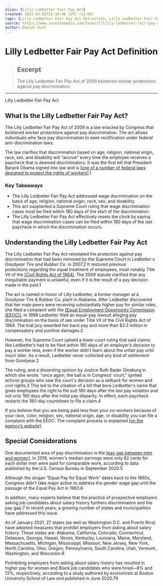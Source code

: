 ```yaml
---
alias: [Lilly Ledbetter Fair Pay Act]
created: 2021-03-02T21:19:46 (UTC +11:00)
tags: [Lilly Ledbetter Fair Pay Act Definition, Lilly Ledbetter Fair Pay Act]
source: https://www.investopedia.com/terms/l/lilly-ledbetter-fair-pay-act.asp
author: Daniel Kurt
---
```


# Lilly Ledbetter Fair Pay Act Definition

> ## Excerpt
> The Lilly Ledbetter Fair Pay Act of 2009 bolstered worker protections against pay discrimination.

---

Lilly Ledbetter Fair Pay Act
## What Is the Lilly Ledbetter Fair Pay Act?

The Lilly Ledbetter Fair Pay Act of 2009 is a law enacted by Congress that bolstered worker protections against pay discrimination. The act allows individuals who face pay discrimination to seek rectification under federal anti-discrimination laws.

The law clarifies that discrimination based on age, religion, national origin, race, sex, and disability will “accrue” every time the employee receives a paycheck that is deemed discriminatory. It was the first bill that President Barack Obama signed into law and is [[one of a number of federal laws designed to protect the rights of workers]](https://www.investopedia.com/articles/personal-finance/120914/8-federal-laws-protect-employees.asp).1

### Key Takeaways

-   The Lilly Ledbetter Fair Pay Act addressed wage discrimination on the basis of age, religion, national origin, race, sex, and disability.
-   This act supplanted a Supreme Court ruling that wage discrimination cases must be filed within 180 days of the start of the discrimination.
-   The Lilly Ledbetter Fair Pay Act effectively resets the clock by saying that wage discrimination cases can be filed within 180 days of the last paycheck in which the discrimination occurs.

## Understanding the Lilly Ledbetter Fair Pay Act

The Lilly Ledbetter Fair Pay Act reinstated the protection against pay discrimination that had been removed by the Supreme Court in _Ledbetter v. Goodyear Tire and Rubber Co._ in 2007.2 It restored previous protections regarding the equal treatment of employees, most notably Title VII of the [[Civil Rights Act of 1964]](https://www.investopedia.com/terms/c/civil-rights-act-1964.asp). The 2009 statute clarified that any inequitable payment is unlawful, even if it is the result of a pay decision made in the past.1

The act is named in honor of Lilly Ledbetter, a former manager at a Goodyear Tire & Rubber Co. plant in Alabama. After Ledbetter discovered that her male peers were receiving substantially higher pay for similar roles, she filed a complaint with the [[Equal Employment Opportunity Commission (EEOC)]](https://www.investopedia.com/terms/e/equal-employment-opportunity-commission-eeoc.asp). In 1998 Ledbetter filed an equal-pay lawsuit alleging pay discrimination on the basis of sex under Title VII of the Civil Rights Act of 1964. The trial jury awarded her back pay and more than $3.3 million in compensatory and punitive damages.2

However, the Supreme Court upheld a lower court ruling that said claims like Ledbetter’s had to be filed within 180 days of an employer’s decision to pay a worker less, even if the worker didn’t learn about the unfair pay until much later. As a result, Ledbetter never collected any kind of settlement from Goodyear.2

The ruling, and a dissenting opinion by Justice Ruth Bader Ginsburg in which she wrote, "once again, the ball is in Congress' court," ignited activist groups who saw the court's decision as a setback for women and civil rights.3 This led to the creation of a bill that bore Ledbetter's name that gives employees the right to file suit 180 days after the last pay violation and not only 180 days after the initial pay disparity. In effect, each paycheck restarts the 180-day countdown to file a claim.4

If you believe that you are being paid less than your co-workers because of your race, color, religion, sex, national origin, age, or disability you can file a complaint with the EEOC. The complaint process is explained [[on the agency’s website]](https://www.eeoc.gov/how-file-charge-employment-discrimination).

## Special Considerations

One documented area of pay discrimination is the [[pay gap between men and women]](https://www.investopedia.com/history-gender-wage-gap-america-5074898). In 2019, women's median earnings were only 82 cents for each dollar men were paid for comparable work, according to data published by the U.S. Census Bureau in September 2020.5

Although the slogan “Equal Pay for Equal Work” dates back to the 1860s, Congress didn’t take major action to address the gender wage gap until the passage of the Equal Pay Act in 1963.6

In addition, many experts believe that the practice of prospective employers asking job candidates about salary history furthers discrimination and the pay gap.7 In recent years, a growing number of states and municipalities have addressed this issue.

As of January 2021, 27 states (as well as Washington D.C. and Puerto Rico) have adopted measures that prohibit employers from asking about salary history. These states are: Alabama, California, Colorado, Connecticut, Delaware, Georgia, Hawaii, Illinois, Kentucky, Louisiana, Maine, Maryland, Massachusetts, Michigan, Mississippi, Missouri, New Jersey, New York, North Carolina, Ohio, Oregon, Pennsylvania, South Carolina, Utah, Vermont, Washington, and Wisconsin.8

Prohibiting employers from asking about salary history has resulted in higher pay for women and Black job candidates who were hired—8% and 13%, respectively, according to a study authored by economists at Boston University School of Law and published in June 2020.79
